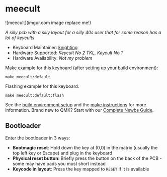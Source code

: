 # meecult

![meecult](imgur.com image replace me!)

*A silly pcb with a silly layout for a silly 40s user that for some reason has a lot of keycults*

* Keyboard Maintainer: [knighting](https://github.com/sirknighting)
* Hardware Supported: *Keycult No 2 TKL, Keycult No 1*
* Hardware Availability: *Not my problem*

Make example for this keyboard (after setting up your build environment):

    make meecult:default

Flashing example for this keyboard:

    make meecult:default:flash

See the [build environment setup](https://docs.qmk.fm/#/getting_started_build_tools) and the [make instructions](https://docs.qmk.fm/#/getting_started_make_guide) for more information. Brand new to QMK? Start with our [Complete Newbs Guide](https://docs.qmk.fm/#/newbs).

## Bootloader

Enter the bootloader in 3 ways:

* **Bootmagic reset**: Hold down the key at (0,0) in the matrix (usually the top left key or Escape) and plug in the keyboard
* **Physical reset button**: Briefly press the button on the back of the PCB - some may have pads you must short instead
* **Keycode in layout**: Press the key mapped to `RESET` if it is available
